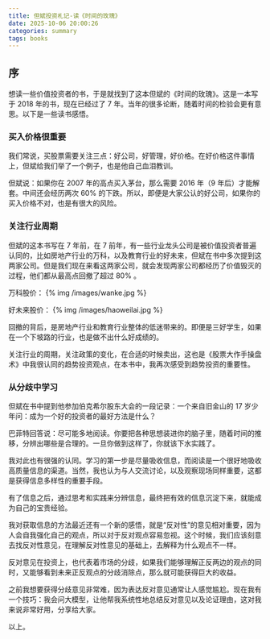 ```yaml
---
title: 但斌投资札记-读《时间的玫瑰》
date: 2025-10-06 20:00:26
categories: summary
tags: books
---
```


## 序

想读一些价值投资者的书，于是就找到了这本但斌的《时间的玫瑰》。这是一本写于 2018 年的书，现在已经过了 7 年。当年的很多论断，随着时间的检验会更有意思。以下是一些读书感悟。

### 买入价格很重要

我们常说，买股票需要关注三点：好公司，好管理，好价格。在好价格这件事情上，但斌给我们举了一个例子，也是他自己血泪教训。

但斌说：如果你在 2007 年的高点买入茅台，那么需要 2016 年（9 年后）才能解套。中间还会经历两次 60% 的下跌。所以，即便是大家公认的好公司，如果你的买入价格不对，也是有很大的风险。

### 关注行业周期

但斌的这本书写在 7 年前，在 7 前年，有一些行业龙头公司是被价值投资者普遍认同的，比如房地产行业的万科，以及教育行业的好未来，但斌在书中多次提到这两家公司。但是我们现在来看这两家公司，就会发现两家公司都经历了价值毁灭的过程，他们都从最高点回撤了超过 80% 。

万科股价：
{% img /images/wanke.jpg %}

好未来股价：
{% img /images/haoweilai.jpg %}

回撤的背后，是房地产行业和教育行业整体的低迷带来的。即便是三好学生，如果在一个下坡路的行业，也是做不出什么好成绩的。

关注行业的周期，关注政策的变化，在合适的时候卖出，这也是《股票大作手操盘术》中我很认同的趋势投资观点，在本书中，我再次感受到趋势投资的重要性。

### 从分歧中学习

但斌在书中提到他参加伯克希尔股东大会的一段记录：一个来自旧金山的 17 岁少年问：成为一个好的投资者的最好方法是什么？

巴菲特回答说：尽可能多地阅读。你要把各种思想装进你的脑子里，随着时间的推移，分辨出哪些是合理的。一旦你做到这样了，你就该下水实践了。

我对此也有很强的认同。学习的第一步是尽量吸收信息，而阅读是一个很好地吸收高质量信息的渠道。当然，我也认为与人交流讨论，以及观察现场同样重要，这都是获得信息多样性的重要手段。

有了信息之后，通过思考和实践来分辨信息，最终把有效的信息沉淀下来，就能成为自己的宝贵经验。

我对获取信息的方法最近还有一个新的感悟，就是“反对性”的意见相对重要，因为人会自我强化自己的观点，所以对于反对观点容易忽视。这个时候，我们应该刻意去找反对性意见，在理解反对性意见的基础上，去解释为什么观点不一样。

反对意见在投资上，也代表着市场的分歧，如果我们能够理解正反两边的观点的同时，又能够看到未来正反观点的分歧消除点，那么就可能获得巨大的收益。

之前我想要获得分歧意见非常难，因为表达反对意见通常让人感觉尴尬。现在我有一个技巧：我会问大模型，让他帮我系统性地总结反对意见以及论证理由，这对我来说非常好用，分享给大家。

以上。